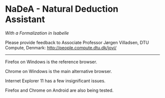 NaDeA - Natural Deduction Assistant
===================================

*With a Formalization in Isabelle*

Please provide feedback to Associate Professor Jørgen Villadsen, DTU Compute, Denmark: http://people.compute.dtu.dk/jovi/

---

Firefox on Windows is the reference browser.

Chrome on Windows is the main alternative browser. 

Internet Explorer 11 has a few insignificant issues.

Firefox and Chrome on Android are also being tested.
